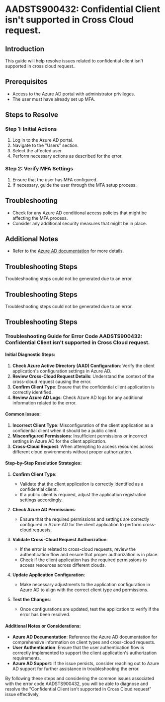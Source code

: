 # AADSTS900432: Confidential Client isn't supported in Cross Cloud request.

## Introduction

This guide will help resolve issues related to confidential client isn't
supported in cross cloud request..

## Prerequisites

* Access to the Azure AD portal with administrator privileges.
* The user must have already set up MFA.

## Steps to Resolve

### Step 1: Initial Actions

1. Log in to the Azure AD portal.
2. Navigate to the "Users" section.
3. Select the affected user.
4. Perform necessary actions as described for the error.

### Step 2: Verify MFA Settings

1. Ensure that the user has MFA configured.
2. If necessary, guide the user through the MFA setup process.

## Troubleshooting

* Check for any Azure AD conditional access policies that might be affecting the
  MFA process.
* Consider any additional security measures that might be in place.

## Additional Notes

* Refer to the
  [Azure AD documentation](https://learn.microsoft.com/en-us/azure/active-directory/)
  for more details.

## Troubleshooting Steps

Troubleshooting steps could not be generated due to an error.

## Troubleshooting Steps

Troubleshooting steps could not be generated due to an error.

## Troubleshooting Steps

### Troubleshooting Guide for Error Code AADSTS900432: Confidential Client isn't supported in Cross Cloud request.

#### Initial Diagnostic Steps:

1. **Check Azure Active Directory (AAD) Configuration**: Verify the client
   application's configuration settings in Azure AD.
2. **Review Cross-Cloud Request Details**: Understand the context of the
   cross-cloud request causing the error.
3. **Confirm Client Type**: Ensure that the confidential client application is
   correctly identified.
4. **Review Azure AD Logs**: Check Azure AD logs for any additional information
   related to the error.

#### Common Issues:

1. **Incorrect Client Type**: Misconfiguration of the client application as a
   confidential client when it should be a public client.
2. **Misconfigured Permissions**: Insufficient permissions or incorrect settings
   in Azure AD for the client application.
3. **Cross-Cloud Request**: When attempting to access resources across different
   cloud environments without proper authorization.

#### Step-by-Step Resolution Strategies:

1. **Confirm Client Type**:

   * Validate that the client application is correctly identified as a
     confidential client.
   * If a public client is required, adjust the application registration
     settings accordingly.

2. **Check Azure AD Permissions**:

   * Ensure that the required permissions and settings are correctly configured
     in Azure AD for the client application to perform cross-cloud requests.

3. **Validate Cross-Cloud Request Authorization**:

   * If the error is related to cross-cloud requests, review the authentication
     flow and ensure that proper authorization is in place.
   * Check if the client application has the required permissions to access
     resources across different clouds.

4. **Update Application Configuration**:

   * Make necessary adjustments to the application configuration in Azure AD to
     align with the correct client type and permissions.

5. **Test the Changes**:
   * Once configurations are updated, test the application to verify if the
     error has been resolved.

#### Additional Notes or Considerations:

* **Azure AD Documentation**: Reference the Azure AD documentation for
  comprehensive information on client types and cross-cloud requests.
* **User Authentication**: Ensure that the user authentication flow is correctly
  implemented to support the client application's authorization requirements.
* **Azure AD Support**: If the issue persists, consider reaching out to Azure AD
  support for further assistance in troubleshooting the error.

By following these steps and considering the common issues associated with the
error code AADSTS900432, you will be able to diagnose and resolve the
"Confidential Client isn't supported in Cross Cloud request" issue effectively.
